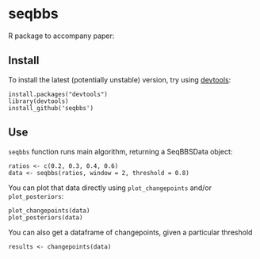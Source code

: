 # seqbbs

R package to accompany paper:

## Install

To install the latest (potentially unstable) version, try using [devtools](https://github.com/hadley/devtools):

    install.packages("devtools")
    library(devtools)
    install_github('seqbbs')

## Use

`seqbbs` function runs main algorithm, returning a SeqBBSData object:

    ratios <- c(0.2, 0.3, 0.4, 0.6)
    data <- seqbbs(ratios, window = 2, threshold = 0.8)

You can plot that data directly using `plot_changepoints` and/or `plot_posteriors`:

    plot_changepoints(data)
    plot_posteriors(data)

You can also get a dataframe of changepoints, given a particular threshold

    results <- changepoints(data)



    
